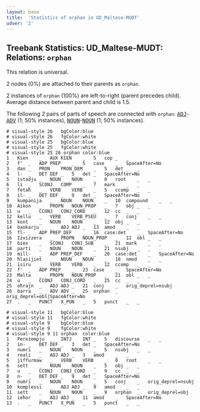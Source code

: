 ```yaml
---
layout: base
title:  'Statistics of orphan in UD_Maltese-MUDT'
udver: '2'
---
```


## Treebank Statistics: UD_Maltese-MUDT: Relations: `orphan`

This relation is universal.

2 nodes (0%) are attached to their parents as `orphan`.

2 instances of `orphan` (100%) are left-to-right (parent precedes child).
Average distance between parent and child is 1.5.

The following 2 pairs of parts of speech are connected with `orphan`: <tt><a href="mt_mudt-pos-ADJ.html">ADJ</a></tt>-<tt><a href="mt_mudt-pos-ADV.html">ADV</a></tt> (1; 50% instances), <tt><a href="mt_mudt-pos-NOUN.html">NOUN</a></tt>-<tt><a href="mt_mudt-pos-NOUN.html">NOUN</a></tt> (1; 50% instances).


~~~ conllu
# visual-style 26	bgColor:blue
# visual-style 26	fgColor:white
# visual-style 25	bgColor:blue
# visual-style 25	fgColor:white
# visual-style 25 26 orphan	color:blue
1	Kien	_	AUX	KIEN	_	5	cop	_	_
2	f'	_	ADP	PREP	_	5	case	_	SpaceAfter=No
3	dan	_	PRON	PRON_DEM	_	5	det	_	_
4	l-	_	DET	DEF	_	5	det	_	SpaceAfter=No
5	istadju	_	NOUN	NOUN	_	0	root	_	_
6	li	_	SCONJ	COMP	_	7	mark	_	_
7	fetaħ	_	VERB	VERB	_	5	ccomp	_	_
8	il-	_	DET	DEF	_	9	det	_	SpaceAfter=No
9	kumpanija	_	NOUN	NOUN	_	10	compound	_	_
10	Aikon	_	PROPN	NOUN_PROP	_	7	obj	_	_
11	u	_	CCONJ	CONJ_CORD	_	12	cc	_	_
12	kellu	_	VERB	VERB_PSEU	_	7	conj	_	_
13	kont	_	NOUN	NOUN	_	12	obj	_	_
14	bankarju	_	ADJ	ADJ	_	13	amod	_	_
15	fl-	_	ADP	PREP_DEF	_	16	case:det	_	SpaceAfter=No
16	Iżvizzera	_	PROPN	NOUN_PROP	_	12	obl	_	_
17	biex	_	SCONJ	CONJ_SUB	_	21	mark	_	_
18	parti	_	NOUN	NOUN	_	21	nsubj	_	_
19	mill-	_	ADP	PREP_DEF	_	20	case:det	_	SpaceAfter=No
20	ħlasijiet	_	NOUN	NOUN	_	18	nmod	_	_
21	isiru	_	VERB	VERB	_	12	ccomp	_	_
22	f'	_	ADP	PREP	_	23	case	_	SpaceAfter=No
23	Malta	_	PROPN	NOUN_PROP	_	21	obl	_	_
24	u	_	CCONJ	CONJ_CORD	_	25	cc	_	_
25	oħrajn	_	ADJ	ADJ	_	21	conj	_	orig_deprel=nsubj
26	barra	_	ADV	ADV	_	25	orphan	_	orig_deprel=obl|SpaceAfter=No
27	.	_	PUNCT	X_PUN	_	5	punct	_	_

~~~


~~~ conllu
# visual-style 11	bgColor:blue
# visual-style 11	fgColor:white
# visual-style 9	bgColor:blue
# visual-style 9	fgColor:white
# visual-style 9 11 orphan	color:blue
1	Pereżempju	_	INTJ	INT	_	5	discourse	_	_
2	in-	_	DET	DEF	_	3	det	_	SpaceAfter=No
3	numri	_	NOUN	NOUN	_	5	nsubj	_	_
4	reali	_	ADJ	ADJ	_	3	amod	_	_
5	jiffurmaw	_	VERB	VERB	_	0	root	_	_
6	sett	_	NOUN	NOUN	_	5	obj	_	_
7	u	_	CCONJ	CONJ_CORD	_	9	cc	_	_
8	n-	_	DET	DEF	_	9	det	_	SpaceAfter=No
9	numri	_	NOUN	NOUN	_	5	conj	_	orig_deprel=nsubj
10	komplessi	_	ADJ	ADJ	_	9	amod	_	_
11	sett	_	NOUN	NOUN	_	9	orphan	_	orig_deprel=obj
12	ieħor	_	ADJ	ADJ	_	11	amod	_	SpaceAfter=No
13	.	_	PUNCT	X_PUN	_	5	punct	_	_

~~~


